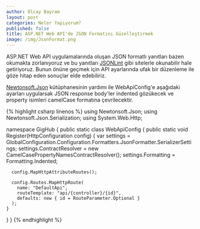 ```yaml
---
author: Olcay Bayram
layout: post
categories: Neler Yapıyorum?
published: false
title: ASP.NET Web API'de JSON Formatını Güzelleştirmek
image: /img/JsonFormat.png
---
```

ASP.NET Web API uygulamalarında oluşan JSON formatlı yanıtları bazen okumakta zorlanıyoruz ve bu yanıtları [JSONLint](http://jsonlint.com/) gibi sitelerle okunabilir hale getiriyoruz. Bunun önüne geçmek için API ayarlarında ufak bir düzenleme ile göze hitap eden sonuçlar elde edebiliriz.

[Newtonsoft.Json](http://www.newtonsoft.com/json) kütüphanesinin yardımı ile WebApiConfig'e aşağıdaki ayarları uygularsak JSON response body'ler indented gözükecek ve property isimleri camelCase formatına çevrilecektir.

{% highlight csharp linenos %}
using Newtonsoft.Json;
using Newtonsoft.Json.Serialization;
using System.Web.Http;

namespace GigHub
{
  public static class WebApiConfig
  {
    public static void Register(HttpConfiguration config)
    {
      var settings = GlobalConfiguration.Configuration.Formatters.JsonFormatter.SerializerSettings;
      settings.ContractResolver = new CamelCasePropertyNamesContractResolver();
      settings.Formatting = Formatting.Indented;

      config.MapHttpAttributeRoutes();

      config.Routes.MapHttpRoute(
        name: "DefaultApi",
        routeTemplate: "api/{controller}/{id}",
        defaults: new { id = RouteParameter.Optional }
      );
    }
  }
}
{% endhighlight %}